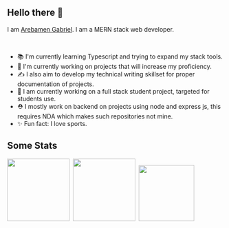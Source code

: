 ## Hello there 👋

I am [Arebamen Gabriel](https://t.co/SFeTzohJir). I am a MERN stack web developer.

<br>

- 📚 I'm currently learning Typescript and trying to expand my stack tools.
- 💨 I'm currently working on projects that will increase my proficiency.
- ✍️ I also aim to develop my technical writing skillset for proper documentation of projects.
- 🏅 I am currently working on a full stack student project, targeted for students use.
- ⛑️ I mostly work on backend on projects using node and express js, this requires NDA which makes such repositories not mine.
- ✨ Fun fact: I love sports.


## Some Stats
<div>
<a href="https://github.com/anuraghazra/github-readme-stats"><img height="145em" src="https://github-readme-stats-bpires.vercel.app/api?username=gabquelyn&hide_title=true&line_height=25&hide_rank=false&theme=dark&show_icons=true&hide_border=true"></a>&nbsp;
<a href="https://github.com/denvercoder1/github-readme-streak-stats"><img height="145em" src="https://github-readme-streak-stats.herokuapp.com/?user=gabquelyn&theme=dark&hide_border=true"></a>&nbsp;
<a href="https://github.com/anuraghazra/github-readme-stats"><img height="129.6em" src="https://github-readme-stats-bpires.vercel.app/api/top-langs/?username=gabquelyn&layout=compact&card_width=400&hide_title=true&theme=dark&t&langs_count=10&hide_border=true"></a>&nbsp;
</div>